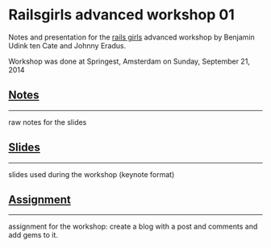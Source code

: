 Railsgirls advanced workshop 01
=====================================

Notes and presentation for the [rails girls][1] advanced workshop by Benjamin Udink ten Cate and Johnny Eradus.

Workshop was done at Springest, Amsterdam on Sunday, September 21, 2014

[Notes][2]
-----------
-----------
raw notes for the slides

[Slides][3]
-----------
-----------
slides used during the workshop (keynote format)

[Assignment][4]
-----------
-----------
assignment for the workshop: create a blog with a post and comments and add gems to it.


[1]:http://railsgirls.nl/
[2]:https://github.com/jhny/RGAdvanced01/blob/master/slides/notes.md
[3]:https://github.com/jhny/RGAdvanced01/tree/master/slides
[4]:https://github.com/jhny/RGAdvanced01/blob/master/assignment.md
